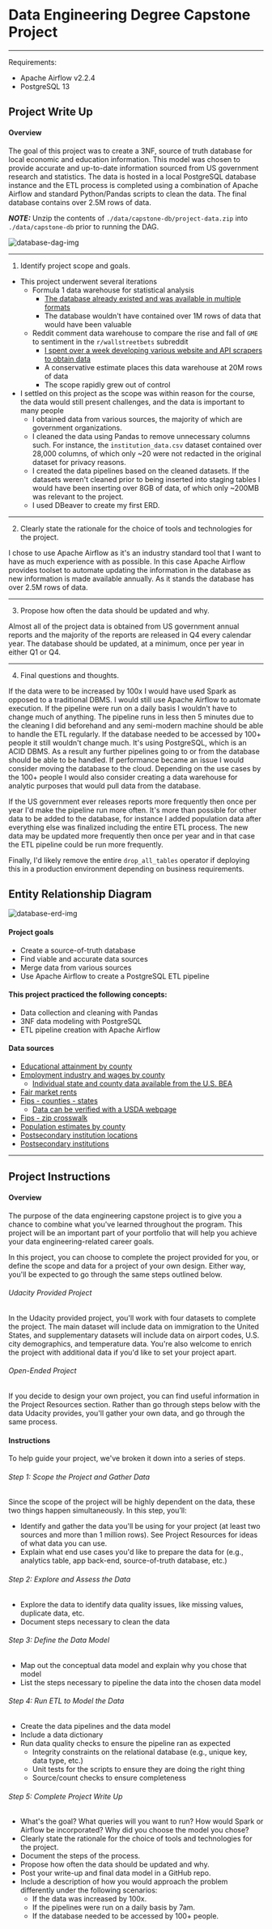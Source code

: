 # Data Engineering Degree Capstone Project

---

Requirements:

  - Apache Airflow v2.2.4
  - PostgreSQL 13

## Project Write Up

#### Overview

The goal of this project was to create a 3NF, source of truth database for local economic and education information. This model was chosen to provide accurate and up-to-date information sourced from US government research and statistics. The data is hosted in a local PostgreSQL database instance and the ETL process is completed using a combination of Apache Airflow and standard Python/Pandas scripts to clean the data. The final database contains over 2.5M rows of data.

***NOTE:*** Unzip the contents of `./data/capstone-db/project-data.zip` into `./data/capstone-db` prior to running the DAG.

![database-dag-img](./data/_resources/capstone-db-dag.png)

---

1. Identify project scope and goals.

  - This project underwent several iterations
    - Formula 1 data warehouse for statistical analysis
      - [The database already existed and was available in multiple formats](http://ergast.com/mrd/)
      - The database wouldn't have contained over 1M rows of data that would have been valuable
    - Reddit comment data warehouse to compare the rise and fall of `GME` to sentiment in the `r/wallstreetbets` subreddit
      - [I spent over a week developing various website and API scrapers to obtain data](https://github.com/tcamack/reddit_submission_scraper.git)
      - A conservative estimate places this data warehouse at 20M rows of data
      - The scope rapidly grew out of control
  - I settled on this project as the scope was within reason for the course, the data would still present challenges, and the data is important to many people
    - I obtained data from various sources, the majority of which are government organizations.
    - I cleaned the data using Pandas to remove unnecessary columns such. For instance, the `institution_data.csv` dataset contained over 28,000 columns, of which only ~20 were not redacted in the original dataset for privacy reasons.
    - I created the data pipelines based on the cleaned datasets. If the datasets weren't cleaned prior to being inserted into staging tables I would have been inserting over 8GB of data, of which only ~200MB was relevant to the project.
    - I used DBeaver to create my first ERD.

---

2. Clearly state the rationale for the choice of tools and technologies for the project.

  I chose to use Apache Airflow as it's an industry standard tool that I want to have as much experience with as possible. In this case Apache Airflow provides toolset to automate updating the information in the database as new information is made available annually. As it stands the database has over 2.5M rows of data.

---

3. Propose how often the data should be updated and why.

  Almost all of the project data is obtained from US government annual reports and the majority of the reports are released in Q4 every calendar year. The database should be updated, at a minimum, once per year in either Q1 or Q4.

---

4. Final questions and thoughts.

  If the data were to be increased by 100x I would have used Spark as opposed to a traditional DBMS. I would still use Apache Airflow to automate execution. If the pipeline were run on a daily basis I wouldn't have to change much of anything. The pipeline runs in less then 5 minutes due to the cleaning I did beforehand and any semi-modern machine should be able to handle the ETL regularly. If the database needed to be accessed by 100+ people it still wouldn't change much. It's using PostgreSQL, which is an ACID DBMS. As a result any further pipelines going to or from the database should be able to be handled. If performance became an issue I would consider moving the database to the cloud. Depending on the use cases by the 100+ people I would also consider creating a data warehouse for analytic purposes that would pull data from the database.

  If the US government ever releases reports more frequently then once per year I'd make the pipeline run more often. It's more than possible for other data to be added to the database, for instance I added population data after everything else was finalized including the entire ETL process. The new data may be updated more frequently then once per year and in that case the ETL pipeline could be run more frequently.

  Finally, I'd likely remove the entire `drop_all_tables` operator if deploying this in a production environment depending on business requirements.

## Entity Relationship Diagram

![database-erd-img](./data/_resources/capstone-db-erd.png)

#### Project goals

- Create a source-of-truth database
- Find viable and accurate data sources
- Merge data from various sources
- Use Apache Airflow to create a PostgreSQL ETL pipeline

#### This project practiced the following concepts:
- Data collection and cleaning with Pandas
- 3NF data modeling with PostgreSQL
- ETL pipeline creation with Apache Airflow

#### Data sources
- [Educational attainment by county](https://www.ers.usda.gov/data-products/county-level-data-sets/download-data/)
- [Employment industry and wages by county](https://www.statsamerica.org/downloads/default.aspx)
  - [Individual state and county data available from the U.S. BEA](https://www.bea.gov/data/income-saving/personal-income-county-metro-and-other-areas)
- [Fair market rents](https://www.huduser.gov/portal/datasets/fmr.html)
- [Fips - counties - states](https://github.com/kjhealy/fips-codes/blob/master/state_and_county_fips_master.csv)
  - [Data can be verified with a USDA webpage](https://www.nrcs.usda.gov/wps/portal/nrcs/detail/national/home/?cid=nrcs143_013697)
- [Fips - zip crosswalk](https://www.huduser.gov/portal/datasets/usps_crosswalk.html)
- [Population estimates by county](https://www.ers.usda.gov/data-products/county-level-data-sets/download-data/)
- [Postsecondary institution locations](https://catalog.data.gov/dataset/postsecondary-school-locations-current)
- [Postsecondary institutions](https://collegescorecard.ed.gov/data/)

---

## Project Instructions

#### Overview

The purpose of the data engineering capstone project is to give you a chance to combine what you've learned throughout the program. This project will be an important part of your portfolio that will help you achieve your data engineering-related career goals.

In this project, you can choose to complete the project provided for you, or define the scope and data for a project of your own design. Either way, you'll be expected to go through the same steps outlined below.

###### Udacity Provided Project
In the Udacity provided project, you'll work with four datasets to complete the project. The main dataset will include data on immigration to the United States, and supplementary datasets will include data on airport codes, U.S. city demographics, and temperature data. You're also welcome to enrich the project with additional data if you'd like to set your project apart.

###### Open-Ended Project

If you decide to design your own project, you can find useful information in the Project Resources section. Rather than go through steps below with the data Udacity provides, you'll gather your own data, and go through the same process.

#### Instructions

To help guide your project, we've broken it down into a series of steps.

###### Step 1: Scope the Project and Gather Data
Since the scope of the project will be highly dependent on the data, these two things happen simultaneously. In this step, you’ll:

- Identify and gather the data you'll be using for your project (at least two sources and more than 1 million rows). See Project Resources for ideas of what data you can use.
- Explain what end use cases you'd like to prepare the data for (e.g., analytics table, app back-end, source-of-truth database, etc.)

###### Step 2: Explore and Assess the Data

- Explore the data to identify data quality issues, like missing values, duplicate data, etc.
- Document steps necessary to clean the data

###### Step 3: Define the Data Model

- Map out the conceptual data model and explain why you chose that model
- List the steps necessary to pipeline the data into the chosen data model

###### Step 4: Run ETL to Model the Data

- Create the data pipelines and the data model
- Include a data dictionary
- Run data quality checks to ensure the pipeline ran as expected
  - Integrity constraints on the relational database (e.g., unique key, data type, etc.)
  - Unit tests for the scripts to ensure they are doing the right thing
  - Source/count checks to ensure completeness

###### Step 5: Complete Project Write Up

- What's the goal? What queries will you want to run? How would Spark or Airflow be incorporated? Why did you choose the model you chose?
- Clearly state the rationale for the choice of tools and technologies for the project.
- Document the steps of the process.
- Propose how often the data should be updated and why.
- Post your write-up and final data model in a GitHub repo.
- Include a description of how you would approach the problem differently under the following scenarios:
  - If the data was increased by 100x.
  - If the pipelines were run on a daily basis by 7am.
  - If the database needed to be accessed by 100+ people.
